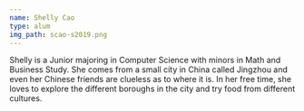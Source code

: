 ```yaml
---
name: Shelly Cao
type: alum
img_path: scao-s2019.png
---
```

Shelly is a Junior majoring in Computer Science with minors in Math and Business Study.
She comes from a small city in China called Jingzhou and even her Chinese friends
are clueless as to where it is. In her free time, she loves to explore the different
boroughs in the city and try food from different cultures.

